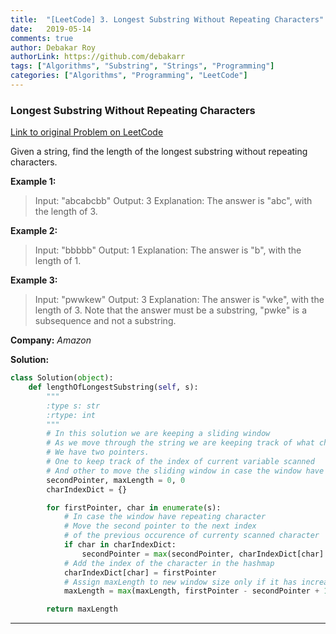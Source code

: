 ```yaml
---
title:  "[LeetCode] 3. Longest Substring Without Repeating Characters"
date:   2019-05-14
comments: true
author: Debakar Roy
authorLink: https://github.com/debakarr
tags: ["Algorithms", "Substring", "Strings", "Programming"]
categories: ["Algorithms", "Programming", "LeetCode"]
---
```


### Longest Substring Without Repeating Characters

[Link to original Problem on LeetCode](https://leetcode.com/problems/longest-substring-without-repeating-characters/)

Given a string, find the length of the longest substring without repeating characters.

**Example 1:**

>Input: "abcabcbb"
Output: 3
Explanation: The answer is "abc", with the length of 3.

**Example 2:**

>Input: "bbbbb"
Output: 1
Explanation: The answer is "b", with the length of 1.

**Example 3:**

>Input: "pwwkew"
Output: 3
Explanation: The answer is "wke", with the length of 3.
             Note that the answer must be a substring, "pwke" is a subsequence and not a substring.

**Company:**
*Amazon*

**Solution:**

```python
class Solution(object):
    def lengthOfLongestSubstring(self, s):
        """
        :type s: str
        :rtype: int
        """
        # In this solution we are keeping a sliding window
        # As we move through the string we are keeping track of what character we have seen using hashmap
        # We have two pointers.
        # One to keep track of the index of current variable scanned
        # And other to move the sliding window in case the window have repeating characters
        secondPointer, maxLength = 0, 0
        charIndexDict = {}

        for firstPointer, char in enumerate(s):
            # In case the window have repeating character
            # Move the second pointer to the next index
            # of the previous occurence of currenty scanned character
            if char in charIndexDict:
                secondPointer = max(secondPointer, charIndexDict[char] + 1)
            # Add the index of the character in the hashmap
            charIndexDict[char] = firstPointer
            # Assign maxLength to new window size only if it has increased
            maxLength = max(maxLength, firstPointer - secondPointer + 1)

        return maxLength
```

<hr><br />
